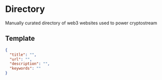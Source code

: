 # Directory

Manually curated directory of web3 websites used to power cryptostream

## Template

```json
{
  "title": "",
  "url": "",
  "description": "",
  "keywords": ""
}
```
